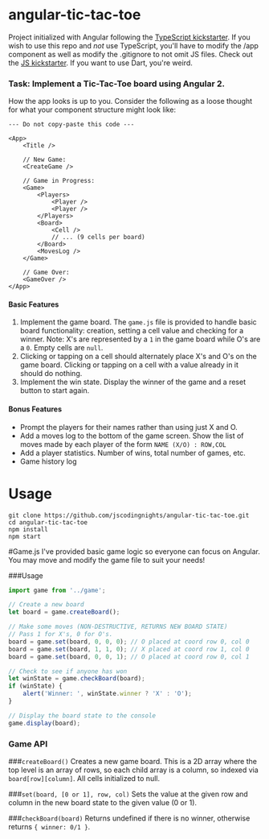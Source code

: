 # angular-tic-tac-toe

Project initialized with Angular following the [TypeScript kickstarter](https://angular.io/docs/ts/latest/quickstart.html).  If you wish to use this repo and *not* use TypeScript, you'll have to modify the /app component as well as modify the .gitignore to not omit JS files.  Check out the [JS kickstarter](https://angular.io/docs/js/latest/quickstart.html).  If you want to use Dart, you're weird.

### Task: Implement a Tic-Tac-Toe board using Angular 2.
How the app looks is up to you.  Consider the following as a loose thought for what your component structure might look like:

````
--- Do not copy-paste this code ---

<App>
    <Title />

    // New Game:
    <CreateGame />

    // Game in Progress:
    <Game>
        <Players>
            <Player />
            <Player />
        </Players>
        <Board>
            <Cell />
            // ... (9 cells per board)
        </Board>
        <MovesLog />
    </Game>

    // Game Over:
    <GameOver />
</App>
````

#### Basic Features

1. Implement the game board.  The `game.js` file is provided to handle basic board functionality: creation, setting a cell value and checking for a winner.  Note: X's are represented by a `1` in the game board while O's are a `0`.  Empty cells are `null`.
2. Clicking or tapping on a cell should alternately place X's and O's on the game board.  Clicking or tapping on a cell with a value already in it should do nothing.
3. Implement the win state.  Display the winner of the game and a reset button to start again.


#### Bonus Features
* Prompt the players for their names rather than using just X and O.
* Add a moves log to the bottom of the game screen.  Show the list of moves made by each player of the form `NAME (X/O) : ROW,COL`
* Add a player statistics.  Number of wins, total number of games, etc.
* Game history log


# Usage
````
git clone https://github.com/jscodingnights/angular-tic-tac-toe.git
cd angular-tic-tac-toe
npm install
npm start
````

#Game.js
I've provided basic game logic so everyone can focus on Angular.  You may move and modify the game file to suit your needs!

###Usage
```javascript
import game from '../game';

// Create a new board
let board = game.createBoard();

// Make some moves (NON-DESTRUCTIVE, RETURNS NEW BOARD STATE)
// Pass 1 for X's, 0 for O's.
board = game.set(board, 0, 0, 0); // O placed at coord row 0, col 0
board = game.set(board, 1, 1, 0); // X placed at coord row 1, col 0
board = game.set(board, 0, 0, 1); // O placed at coord row 0, col 1

// Check to see if anyone has won
let winState = game.checkBoard(board);
if (winState) {
    alert('Winner: ', winState.winner ? 'X' : 'O');
}

// Display the board state to the console
game.display(board);
```

### Game API

###`createBoard()`
Creates a new game board.  This is a 2D array where the top level is an array of rows, so each child array is a column, so indexed via `board[row][column]`.  All cells initialized to null.

###`set(board, [0 or 1], row, col)`
Sets the value at the given row and column in the new board state to the given value (0 or 1).

###`checkBoard(board)`
Returns undefined if there is no winner, otherwise returns `{ winner: 0/1 }`.
